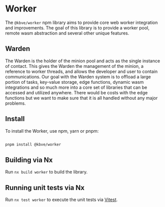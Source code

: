 # Worker

The `@kbve/worker` npm library aims to provide core web worker integration and improvements.
The goal of this library is to provide a worker pool, remote wasm abstraction and several other unique features.

## Warden

The Warden is the holder of the minion pool and acts as the single instance of contact.
This gives the Warden the management of the minion, a reference to worker threads, and allows the developer and user to contain communications.
Our goal with the Warden system is to offload a large portion of tasks, key-value storage, edge functions, dynamic wasm integrations and so much more into a core set of libraries that can be accessed and utilized anywhere.
There would be costs with the edge functions but we want to make sure that it is all handled without any major problems.

## Install

To install the Worker, use npm, yarn or pnpm:

```bash

pnpm install @kbve/worker

```

## Building via Nx

Run `nx build worker` to build the library.

## Running unit tests via Nx

Run `nx test worker` to execute the unit tests via [Vitest](https://vitest.dev/).
